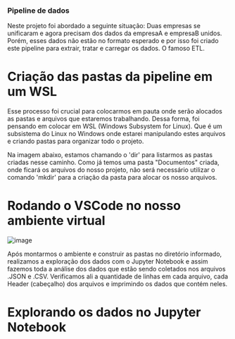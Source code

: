 ### Pipeline de dados

Neste projeto foi abordado a seguinte situação: Duas empresas se unificaram e agora precisam dos dados da empresaA e empresaB unidos. Porém, esses dados não estão no formato esperado e por isso foi criado este pipeline para extrair, tratar e carregar os dados. O famoso ETL.

# Criação das pastas da pipeline em um WSL

Esse processo foi crucial para colocarmos em pauta onde serão alocados as pastas e arquivos que estaremos trabalhando. Dessa forma, foi pensando em colocar em WSL (Windows Subsystem for Linux). Que é um subsistema do Linux no Windows onde estarei manipulando estes arquivos e criando pastas para organizar todo o projeto.

Na imagem abaixo, estamos chamando o 'dir' para listarmos as pastas criadas nesse caminho. Como já temos uma pasta "Documentos" criada, onde ficará os arquivos do nosso projeto, não será necessário utilizar o comando 'mkdir' para a criação da pasta para alocar os nosso arquivos.

# Rodando o VSCode no nosso ambiente virtual

![image](https://github.com/user-attachments/assets/bba89692-90c4-4d9b-bb83-ccd61e95be11)

Após montarmos o ambiente e construir as pastas no diretório informado, realizamos a exploração dos dados com o Jupyter Notebook e assim fazemos toda a análise dos dados que estão sendo coletados nos arquivos .JSON e .CSV. Verificamos ali a quantidade de linhas em cada arquivo, cada Header (cabeçalho) dos arquivos e imprimindo os dados que contém neles.

# Explorando os dados no Jupyter Notebook

